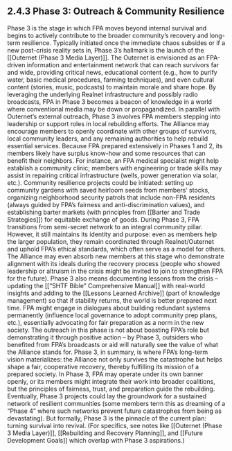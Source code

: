 ## 2.4.3 Phase 3: Outreach & Community Resilience

  

Phase 3 is the stage in which FPA moves beyond internal survival and begins to actively contribute to the broader community’s recovery and long-term resilience. Typically initiated once the immediate chaos subsides or if a new post-crisis reality sets in, Phase 3’s hallmark is the launch of the [[Outernet (Phase 3 Media Layer)]]. The Outernet is envisioned as an FPA-driven information and entertainment network that can reach survivors far and wide, providing critical news, educational content (e.g., how to purify water, basic medical procedures, farming techniques), and even cultural content (stories, music, podcasts) to maintain morale and share hope. By leveraging the underlying Realnet infrastructure and possibly radio broadcasts, FPA in Phase 3 becomes a beacon of knowledge in a world where conventional media may be down or propagandized. In parallel with Outernet’s external outreach, Phase 3 involves FPA members stepping into leadership or support roles in local rebuilding efforts. The Alliance may encourage members to openly coordinate with other groups of survivors, local community leaders, and any remaining authorities to help rebuild essential services. Because FPA prepared extensively in Phases 1 and 2, its members likely have surplus know-how and some resources that can benefit their neighbors. For instance, an FPA medical specialist might help establish a community clinic; members with engineering or trade skills may assist in repairing critical infrastructure (wells, power generation via solar, etc.). Community resilience projects could be initiated: setting up community gardens with saved heirloom seeds from members’ stocks, organizing neighborhood security patrols that include non-FPA residents (always guided by FPA’s fairness and anti-discrimination values), and establishing barter markets (with principles from [[Barter and Trade Strategies]]) for equitable exchange of goods. During Phase 3, FPA transitions from semi-secret network to an integral community pillar. However, it still maintains its identity and purpose: even as members help the larger population, they remain coordinated through Realnet/Outernet and uphold FPA’s ethical standards, which often serve as a model for others. The Alliance may even absorb new members at this stage who demonstrate alignment with its ideals during the recovery process (people who showed leadership or altruism in the crisis might be invited to join to strengthen FPA for the future). Phase 3 also means documenting lessons from the crisis – updating the [[“SHTF Bible” Comprehensive Manual]] with real-world insights and adding to the [[Lessons Learned Archive]] (part of knowledge management) so that if stability returns, the world is better prepared next time. FPA might engage in dialogues about building redundant systems permanently (influence local governance to adopt community prep plans, etc.), essentially advocating for fair preparation as a norm in the new society. The outreach in this phase is not about boasting FPA’s role but demonstrating it through positive action – by Phase 3, outsiders who benefited from FPA’s broadcasts or aid will naturally see the value of what the Alliance stands for. Phase 3, in summary, is where FPA’s long-term vision materializes: the Alliance not only survives the catastrophe but helps shape a fair, cooperative recovery, thereby fulfilling its mission of a prepared society. In Phase 3, FPA may operate under its own banner openly, or its members might integrate their work into broader coalitions, but the principles of fairness, trust, and preparation guide the rebuilding. Eventually, Phase 3 projects could lay the groundwork for a sustained network of resilient communities (some members term this as dreaming of a “Phase 4” where such networks prevent future catastrophes from being as devastating). But formally, Phase 3 is the pinnacle of the current plan: turning survival into revival. (For specifics, see notes like [[Outernet (Phase 3 Media Layer)]], [[Rebuilding and Recovery Planning]], and [[Future Development Goals]] which overlap with Phase 3 aspirations.)